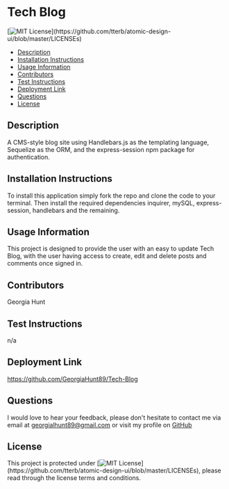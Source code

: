 
# Tech Blog
[![MIT License](https://img.shields.io/apm/l/atomic-design-ui.svg?)](https://github.com/tterb/atomic-design-ui/blob/master/LICENSEs)

* [Description](#description)
* [Installation Instructions](#installation)
* [Usage Information](#usage)
* [Contributors](#contributors)
* [Test Instructions](#testing)
* [Deployment Link](#deployment)
* [Questions](#questions)
* [License](#license)


## Description
A CMS-style blog site using Handlebars.js as the templating language, Sequelize as the ORM, and the express-session npm package for authentication.

## Installation Instructions
To install this application simply fork the repo and clone the code to your terminal. Then install the required dependencies inquirer, mySQL, express-session, handlebars and the remaining. 

## Usage Information
This project is designed to provide the user with an easy to update Tech Blog, with the user having access to create, edit and delete posts and comments once signed in. 

## Contributors
Georgia Hunt

## Test Instructions
n/a 

## Deployment Link
https://github.com/GeorgiaHunt89/Tech-Blog

## Questions
I would love to hear your feedback, please don't hesitate to contact me via email at [georgialhunt89@gmail.com](mailto;georgialhunt89@gmail.com) or visit my profile on [GitHub](https://github.com/georgiahunt89)
        
## License
This project is protected under [![MIT License](https://img.shields.io/apm/l/atomic-design-ui.svg?)](https://github.com/tterb/atomic-design-ui/blob/master/LICENSEs), please read through the license terms and conditions.
    